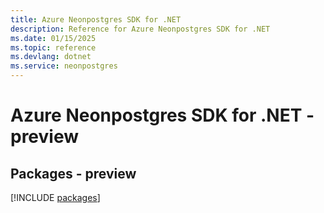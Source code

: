 ```yaml
---
title: Azure Neonpostgres SDK for .NET
description: Reference for Azure Neonpostgres SDK for .NET
ms.date: 01/15/2025
ms.topic: reference
ms.devlang: dotnet
ms.service: neonpostgres
---
```

# Azure Neonpostgres SDK for .NET - preview
## Packages - preview
[!INCLUDE [packages](neonpostgres-index.md)]